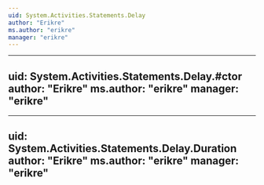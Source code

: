 ```yaml
---
uid: System.Activities.Statements.Delay
author: "Erikre"
ms.author: "erikre"
manager: "erikre"
---
```


---
uid: System.Activities.Statements.Delay.#ctor
author: "Erikre"
ms.author: "erikre"
manager: "erikre"
---

---
uid: System.Activities.Statements.Delay.Duration
author: "Erikre"
ms.author: "erikre"
manager: "erikre"
---
